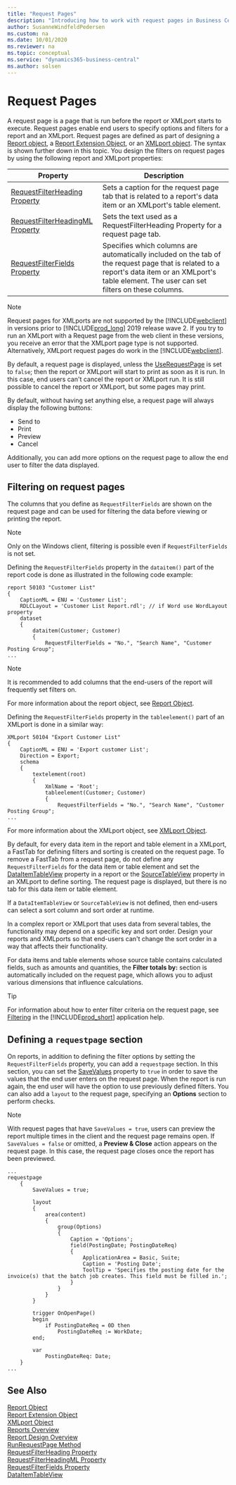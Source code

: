 ```yaml
---
title: "Request Pages"
description: "Introducing how to work with request pages in Business Central."
author: SusanneWindfeldPedersen
ms.custom: na
ms.date: 10/01/2020
ms.reviewer: na
ms.topic: conceptual
ms.service: "dynamics365-business-central"
ms.author: solsen
---
```


# Request Pages

A request page is a page that is run before the report or XMLport starts to execute. Request pages enable end users to specify options and filters for a report and an XMLport. Request pages are defined as part of designing a [Report object](devenv-report-object.md), a [Report Extension Object](devenv-report-ext-object.md), or an [XMLport object](devenv-XMLport-object.md). The syntax is shown further down in this topic. You design the filters on request pages by using the following report and XMLport properties:

|Property|Description|
|--------|-----------|
|[RequestFilterHeading Property](properties/devenv-requestfilterheading-property.md)|Sets a caption for the request page tab that is related to a report's data item or an XMLport's table element.|
|[RequestFilterHeadingML Property](properties/devenv-requestfilterheadingml-property.md)|Sets the text used as a RequestFilterHeading Property for a request page tab.|
|[RequestFilterFields Property](properties/devenv-requestfilterfields-property.md)|Specifies which columns are automatically included on the tab of the request page that is related to a report's data item or an XMLport's table element. The user can set filters on these columns. |

> [!NOTE]  
> Request pages for XMLports are not supported by the [!INCLUDE[webclient](includes/webclient.md)] in versions prior to [!INCLUDE[prod_long](includes/prod_long.md)] 2019 release wave 2. If you try to run an XMLport with a Request page from the web client in these versions, you receive an error that the XMLport page type is not supported. Alternatively, XMLport request pages do work in the [!INCLUDE[webclient](includes/nav_windows_md.md)].

By default, a request page is displayed, unless the [UseRequestPage](properties/devenv-userequestpage-property.md) is set to `false`; then the report or XMLport will start to print as soon as it is run. In this case, end users can't cancel the report or XMLport run. It is still possible to cancel the report or XMLport, but some pages may print.

By default, without having set anything else, a request page will always display the following buttons:

- Send to
- Print
- Preview
- Cancel

Additionally, you can add more options on the request page to allow the end user to filter the data displayed. 

## <a name="FilteringRequest"></a> Filtering on request pages

The columns that you define as `RequestFilterFields` are shown on the request page and can be used for filtering the data before viewing or printing the report. 

> [!NOTE]  
> Only on the Windows client, filtering is possible even if `RequestFilterFields` is not set.

Defining the `RequestFilterFields` property in the `dataitem()` part of the report code is done as illustrated in the following code example:  

```AL
report 50103 "Customer List"
{
    CaptionML = ENU = 'Customer List';
    RDLCLayout = 'Customer List Report.rdl'; // if Word use WordLayout property
    dataset
    {
        dataitem(Customer; Customer)
        {
            RequestFilterFields = "No.", "Search Name", "Customer Posting Group";
...
```

> [!NOTE]  
> It is recommended to add columns that the end-users of the report will frequently set filters on.

For more information about the report object, see [Report Object](devenv-report-object.md).

Defining the `RequestFilterFields` property in the `tableelement()` part of an XMLport is done in a similar way:  

```AL
XMLport 50104 "Export Customer List"
{
    CaptionML = ENU = 'Export customer List';
    Direction = Export;
    schema
    {
        textelement(root)
        {
            XmlName = 'Root';
            tableelement(Customer; Customer)
            {
                RequestFilterFields = "No.", "Search Name", "Customer Posting Group";
...
```

For more information about the XMLport object, see [XMLport Object](devenv-XMLport-object.md).

By default, for every data item in the report and table element in a XMLport, a FastTab for defining filters and sorting is created on the request page. To remove a FastTab from a request page, do not define any `RequestFilterFields` for the data item or table element and set the [DataItemTableView](properties/devenv-dataitemtableview-property.md) property in a report or the [SourceTableView](properties/devenv-sourcetableview-XMLports-property.md) property in an XMLport to define sorting. The request page is displayed, but there is no tab for this data item or table element.

If a `DataItemTableView` or `SourceTableView` is not defined, then end-users can select a sort column and sort order at runtime.

In a complex report or XMLport that uses data from several tables, the functionality may depend on a specific key and sort order. Design your reports and XMLports so that end-users can't change the sort order in a way that affects their functionality.

For data items and table elements whose source table contains calculated fields, such as amounts and quantities, the **Filter totals by:** section is automatically included on the request page, which allows you to adjust various dimensions that influence calculations.

> [!TIP]
> For information about how to enter filter criteria on the request page, see [Filtering](/dynamics365/business-central/ui-enter-criteria-filters#-filtering) in the [!INCLUDE[prod_short](../includes/prod_short.md)] application help.


## Defining a `requestpage` section

On reports, in addition to defining the filter options by setting the `RequestFilterFields` property, you can add a `requestpage` section. In this section, you can set the [SaveValues](properties/devenv-savevalues-property.md) property to `true` in order to save the values that the end user enters on the request page. When the report is run again, the end user will have the option to use previously defined filters. You can also add a `layout` to the request page, specifying an **Options** section to perform checks.

> [!NOTE]
> With request pages that have `SaveValues = true`, users can preview the report multiple times in the client and the request page remains open. If `SaveValues = false` or omitted, a **Preview & Close** action appears on the request page. In this case, the request page closes once the report has been previewed. 

```AL
...
requestpage
    {
        SaveValues = true;

        layout
        {
            area(content)
            {
                group(Options)
                {
                    Caption = 'Options';
                    field(PostingDate; PostingDateReq)
                    {
                        ApplicationArea = Basic, Suite;
                        Caption = 'Posting Date';
                        ToolTip = 'Specifies the posting date for the invoice(s) that the batch job creates. This field must be filled in.';
                    }
                }
            }
        }

        trigger OnOpenPage()
        begin
            if PostingDateReq = 0D then
                PostingDateReq := WorkDate;
        end;

        var
            PostingDateReq: Date;
    }
...
```

## See Also

[Report Object](devenv-report-object.md)  
[Report Extension Object](devenv-report-ext-object.md)  
[XMLport Object](devenv-XMLport-object.md)  
[Reports Overview](devenv-reports.md)  
[Report Design Overview](devenv-report-design-overview.md)  
[RunRequestPage Method](methods-auto/report/reportinstance-runrequestpage-method.md)  
[RequestFilterHeading Property](properties/devenv-requestfilterheading-property.md)  
[RequestFilterHeadingML Property](properties/devenv-requestfilterheadingml-property.md)  
[RequestFilterFields Property](properties/devenv-requestfilterfields-property.md)  
[DataItemTableView](properties/devenv-dataitemtableview-property.md)  
